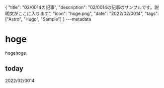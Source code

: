 {
  "title": "02/0014の記事",
  "description": "02/0014の記事のサンプルです。説明文がここに入ります",
  "icon": "hoge.png",
  "date": "2022/02/0014",
  "tags": ["Astro", "Hugo", "Sample"]
}
---metadata

# hoge
hogehoge

## today
2022/02/0014